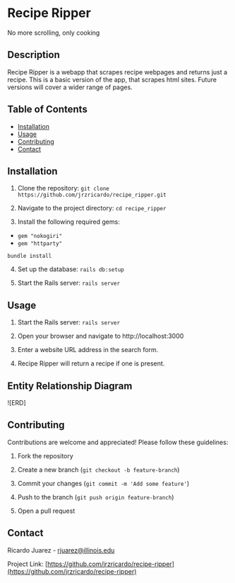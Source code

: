 # Recipe Ripper
No more scrolling, only cooking

## Description
Recipe Ripper is a webapp that scrapes recipe webpages and returns just a recipe.
This is a basic version of the app, that scrapes html sites. Future versions will cover a wider range of pages. 

## Table of Contents
- [Installation](#installation)
- [Usage](#usage)
- [Contributing](#contributing)
- [Contact](#contact)

## Installation

1.  Clone the repository:
 `git clone https://github.com/jrzricardo/recipe_ripper.git`

2.  Navigate to the project directory:
`cd recipe_ripper`

3.  Install the following required gems:
- `gem "nokogiri"`
- `gem "httparty"`

`bundle install`

4.  Set up the database:
`rails db:setup`

5.  Start the Rails server:
`rails server`

## Usage

1.  Start the Rails server:
`rails server`

2. Open your browser and navigate to http://localhost:3000

3. Enter a website URL address in the search form.

4. Recipe Ripper will return a recipe if one is present. 

## Entity Relationship Diagram

![ERD]

## Contributing

Contributions are welcome and appreciated!
Please follow these guidelines:

1. Fork the repository

2. Create a new branch (`git checkout -b feature-branch`)

3. Commit your changes (`git commit -m 'Add some feature'`)

4. Push to the branch (`git push origin feature-branch`)

5. Open a pull request

## Contact

Ricardo Juarez - [rjuarez@illinois.edu](mailto:rjuarez@illinois.edu)

Project Link: [https://github.com/jrzricardo/recipe-ripper](https://github.com/jrzricardo/recipe-ripper)
